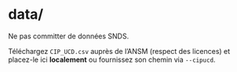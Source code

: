 # data/

Ne pas committer de données SNDS.

Téléchargez `CIP_UCD.csv` auprès de l’ANSM (respect des licences) et placez-le ici **localement** ou fournissez son chemin via `--cipucd`.
